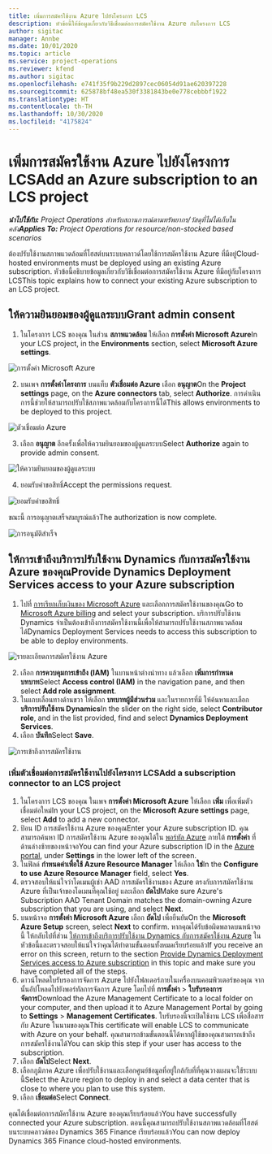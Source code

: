 ```yaml
---
title: เพิ่มการสมัครใช้งาน Azure ไปยังโครงการ LCS
description: หัวข้อนี้ให้ข้อมูลเกี่ยวกับวิธีเชื่อมต่อการสมัครใช้งาน Azure กับโครงการ LCS
author: sigitac
manager: Annbe
ms.date: 10/01/2020
ms.topic: article
ms.service: project-operations
ms.reviewer: kfend
ms.author: sigitac
ms.openlocfilehash: e741f35f9b229d2897cec06054d91ae620397228
ms.sourcegitcommit: 625878bf48ea530f3381843be0e778cebbbf1922
ms.translationtype: HT
ms.contentlocale: th-TH
ms.lasthandoff: 10/30/2020
ms.locfileid: "4175824"
---
```

# <a name="add-an-azure-subscription-to-an-lcs-project"></a><span data-ttu-id="070f5-103">เพิ่มการสมัครใช้งาน Azure ไปยังโครงการ LCS</span><span class="sxs-lookup"><span data-stu-id="070f5-103">Add an Azure subscription to an LCS project</span></span>

<span data-ttu-id="070f5-104">_**นำไปใช้กับ:** Project Operations สำหรับสถานการณ์ตามทรัพยากร/วัสดุที่ไม่ได้เก็บในคลัง_</span><span class="sxs-lookup"><span data-stu-id="070f5-104">_**Applies To:** Project Operations for resource/non-stocked based scenarios_</span></span>

<span data-ttu-id="070f5-105">ต้องปรับใช้งานสภาพแวดล้อมที่โฮสต์บนระบบคลาวด์โดยใช้การสมัครใช้งาน Azure ที่มีอยู่</span><span class="sxs-lookup"><span data-stu-id="070f5-105">Cloud-hosted environments must be deployed using an existing Azure subscription.</span></span> <span data-ttu-id="070f5-106">หัวข้อนี้อธิบายข้อมูลเกี่ยวกับวิธีเชื่อมต่อการสมัครใช้งาน Azure ที่มีอยู่กับโครงการ LCS</span><span class="sxs-lookup"><span data-stu-id="070f5-106">This topic explains how to connect your existing Azure subscription to an LCS project.</span></span> 

## <a name="grant-admin-consent"></a><span data-ttu-id="070f5-107">ให้ความยินยอมของผู้ดูแลระบบ</span><span class="sxs-lookup"><span data-stu-id="070f5-107">Grant admin consent</span></span>

1. <span data-ttu-id="070f5-108">ในโครงการ LCS ของคุณ ในส่วน **สภาพแวดล้อม** ให้เลือก **การตั้งค่า Microsoft Azure**</span><span class="sxs-lookup"><span data-stu-id="070f5-108">In your LCS project, in the **Environments** section, select **Microsoft Azure settings**.</span></span>

![การตั้งค่า Microsoft Azure](./media/1MicrosoftAzureSettings.png)

2. <span data-ttu-id="070f5-110">บนเพจ **การตั้งค่าโครงการ** บนแท็บ **ตัวเชื่อมต่อ Azure** เลือก **อนุญาต**</span><span class="sxs-lookup"><span data-stu-id="070f5-110">On the **Project settings** page, on the **Azure connectors** tab, select **Authorize**.</span></span> <span data-ttu-id="070f5-111">การดำเนินการนี้ช่วยให้สามารถปรับใช้สภาพแวดล้อมกับโครงการนี้ได้</span><span class="sxs-lookup"><span data-stu-id="070f5-111">This allows environments to be deployed to this project.</span></span>

![ตัวเชื่อมต่อ Azure](./media/2AzureConnectors.png)

3. <span data-ttu-id="070f5-113">เลือก **อนุญาต** อีกครั้งเพื่อให้ความยินยอมของผู้ดูแลระบบ</span><span class="sxs-lookup"><span data-stu-id="070f5-113">Select **Authorize** again to provide admin consent.</span></span>

![ให้ความยินยอมของผู้ดูแลระบบ](./media/3GrantAdminConsent.png)

4. <span data-ttu-id="070f5-115">ยอมรับคำขอสิทธิ์</span><span class="sxs-lookup"><span data-stu-id="070f5-115">Accept the permissions request.</span></span>

![ยอมรับคำขอสิทธิ์](./media/4AcceptPermissionRequest.png)

<span data-ttu-id="070f5-117">ขณะนี้ การอนุญาตเสร็จสมบูรณ์แล้ว</span><span class="sxs-lookup"><span data-stu-id="070f5-117">The authorization is now complete.</span></span> 

![การอนุมัติสำเร็จ](./media/5AuthorizationComplete.png)

## <a name="provide-dynamics-deployment-services-access-to-your-azure-subscription"></a><a name="provide"></a><span data-ttu-id="070f5-119">ให้การเข้าถึงบริการปรับใช้งาน Dynamics กับการสมัครใช้งาน Azure ของคุณ</span><span class="sxs-lookup"><span data-stu-id="070f5-119">Provide Dynamics Deployment Services access to your Azure subscription</span></span>

1. <span data-ttu-id="070f5-120">ไปที่ [การเรียกเก็บเงินของ Microsoft Azure](https://portal.azure.com/#blade/Microsoft\_Azure\_Billing/SubscriptionsBlade) และเลือกการสมัครใช้งานของคุณ</span><span class="sxs-lookup"><span data-stu-id="070f5-120">Go to [Microsoft Azure billing](https://portal.azure.com/#blade/Microsoft\_Azure\_Billing/SubscriptionsBlade) and select your subscription.</span></span> <span data-ttu-id="070f5-121">บริการปรับใช้งาน Dynamics จำเป็นต้องเข้าถึงการสมัครใช้งานนี้เพื่อให้สามารถปรับใช้งานสภาพแวดล้อมได้</span><span class="sxs-lookup"><span data-stu-id="070f5-121">Dynamics Deployment Services needs to access this subscription to be able to deploy environments.</span></span>

![รายละเอียดการสมัครใช้งาน Azure](./media/6AzureSubscription.png)

2. <span data-ttu-id="070f5-123">เลือก **การควบคุมการเข้าถึง (IAM)** ในบานหน้าต่างนำทาง แล้วเลือก **เพิ่มการกำหนดบทบาท**</span><span class="sxs-lookup"><span data-stu-id="070f5-123">Select **Access control (IAM)** in the navigation pane, and then select **Add role assignment**.</span></span>
3. <span data-ttu-id="070f5-124">ในแถบเลื่อนทางด้านขวา ให้เลือก **บทบาทผู้มีส่วนร่วม** และในรายการที่มี ให้ค้นหาและเลือก **บริการปรับใช้งาน Dynamics**</span><span class="sxs-lookup"><span data-stu-id="070f5-124">In the slider on the right side, select **Contributor role**, and in the list provided, find and select **Dynamics Deployment Services**.</span></span> 
4. <span data-ttu-id="070f5-125">เลือก **บันทึก**</span><span class="sxs-lookup"><span data-stu-id="070f5-125">Select **Save**.</span></span>

![การเข้าถึงการสมัครใช้งาน](./media/7SubscriptionAccess.png)

### <a name="add-a-subscription-connector-to-an-lcs-project"></a><span data-ttu-id="070f5-127">เพิ่มตัวเชื่อมต่อการสมัครใช้งานไปยังโครงการ LCS</span><span class="sxs-lookup"><span data-stu-id="070f5-127">Add a subscription connector to an LCS project</span></span>

1. <span data-ttu-id="070f5-128">ในโครงการ LCS ของคุณ ในเพจ **การตั้งค่า Microsoft Azure** ให้เลือก **เพิ่ม** เพื่อเพิ่มตัวเชื่อมต่อใหม่</span><span class="sxs-lookup"><span data-stu-id="070f5-128">In your LCS project, on the **Microsoft Azure settings** page, select **Add** to add a new connector.</span></span>
2. <span data-ttu-id="070f5-129">ป้อน ID การสมัครใช้งาน Azure ของคุณ</span><span class="sxs-lookup"><span data-stu-id="070f5-129">Enter your Azure subscription ID.</span></span> <span data-ttu-id="070f5-130">คุณสามารถค้นหา ID การสมัครใช้งาน Azure ของคุณได้ใน [พอร์ทัล Azure](https://ms.portal.azure.com/) ภายใต้ **การตั้งค่า** ที่ด้านล่างซ้ายของหน้าจอ</span><span class="sxs-lookup"><span data-stu-id="070f5-130">You can find your Azure subscription ID in the [Azure portal](https://ms.portal.azure.com/), under  **Settings**  in the lower left of the screen.</span></span>
3. <span data-ttu-id="070f5-131">ในฟิลด์ **กำหนดค่าเพื่อใช้ Azure Resource Manager** ให้เลือก **ใช่**</span><span class="sxs-lookup"><span data-stu-id="070f5-131">In the **Configure to use Azure Resource Manager** field, select **Yes**.</span></span>
4. <span data-ttu-id="070f5-132">ตรวจสอบให้แน่ใจว่าโดเมนผู้เช่า AAD การสมัครใช้งานของ Azure ตรงกับการสมัครใช้งาน Azure ที่เป็นเจ้าของโดเมนที่คุณใช้อยู่ และเลือก **ถัดไป**</span><span class="sxs-lookup"><span data-stu-id="070f5-132">Make sure Azure's Subscription AAD Tenant Domain matches the domain-owning Azure subscription that you are using, and select **Next**.</span></span>
5. <span data-ttu-id="070f5-133">บนหน้าจอ **การตั้งค่า Microsoft Azure** เลือก **ถัดไป** เพื่อยืนยัน</span><span class="sxs-lookup"><span data-stu-id="070f5-133">On the **Microsoft Azure Setup** screen, select **Next** to confirm.</span></span> <span data-ttu-id="070f5-134">หากคุณได้รับข้อผิดพลาดบนหน้าจอนี้ ให้กลับไปที่ส่วน [ให้การเข้าถึงบริการปรับใช้งาน Dynamics กับการสมัครใช้งาน Azure](#provide) ในหัวข้อนี้และตรวจสอบให้แน่ใจว่าคุณได้ทำตามขั้นตอนทั้งหมดเรียบร้อยแล้ว</span><span class="sxs-lookup"><span data-stu-id="070f5-134">If you receive an error on this screen, return to the section [Provide Dynamics Deployment Services access to Azure subscription](#provide) in this topic and make sure you have completed all of the steps.</span></span>
6. <span data-ttu-id="070f5-135">ดาวน์โหลดใบรับรองการจัดการ Azure ไปยังโฟลเดอร์ภายในเครื่องบนคอมพิวเตอร์ของคุณ จากนั้นอัปโหลดไปยังพอร์ทัลการจัดการ Azure โดยไปที่ **การตั้งค่า** > **ใบรับรองการจัดการ**</span><span class="sxs-lookup"><span data-stu-id="070f5-135">Download the Azure Management Certificate to a local folder on your computer, and then upload it to Azure Management Portal by going to **Settings** > **Management Certificates**.</span></span> <span data-ttu-id="070f5-136">ใบรับรองนี้จะเปิดใช้งาน LCS เพื่อสื่อสารกับ Azure ในนามของคุณ</span><span class="sxs-lookup"><span data-stu-id="070f5-136">This certificate will enable LCS to communicate with Azure on your behalf.</span></span> <span data-ttu-id="070f5-137">คุณสามารถข้ามขั้นตอนนี้ได้หากผู้ใช้ของคุณสามารถเข้าถึงการสมัครใช้งานได้</span><span class="sxs-lookup"><span data-stu-id="070f5-137">You can skip this step if your user has access to the subscription.</span></span>
7. <span data-ttu-id="070f5-138">เลือก **ถัดไป**</span><span class="sxs-lookup"><span data-stu-id="070f5-138">Select  **Next**.</span></span>
8. <span data-ttu-id="070f5-139">เลือกภูมิภาค Azure เพื่อปรับใช้งานและเลือกศูนย์ข้อมูลที่อยู่ใกล้กับที่ที่คุณวางแผนจะใช้ระบบนี้</span><span class="sxs-lookup"><span data-stu-id="070f5-139">Select the Azure region to deploy in and select a data center that is close to where you plan to use this system.</span></span>
9.  <span data-ttu-id="070f5-140">เลือก **เชื่อมต่อ**</span><span class="sxs-lookup"><span data-stu-id="070f5-140">Select  **Connect**.</span></span>

<span data-ttu-id="070f5-141">คุณได้เชื่อมต่อการสมัครใช้งาน Azure ของคุณเรียบร้อยแล้ว</span><span class="sxs-lookup"><span data-stu-id="070f5-141">You have successfully connected your Azure subscription.</span></span> <span data-ttu-id="070f5-142">ตอนนี้คุณสามารถปรับใช้งานสภาพแวดล้อมที่โฮสต์บนระบบคลาวด์ของ Dynamics 365 Finance เรียบร้อยแล้ว</span><span class="sxs-lookup"><span data-stu-id="070f5-142">You can now deploy Dynamics 365 Finance cloud-hosted environments.</span></span>



